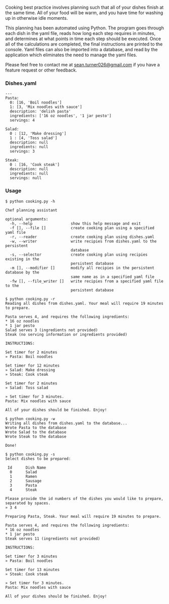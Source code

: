 Cooking best practice involves planning such that all of your dishes finish at the same time. All of your food will be warm, and you have  time for washing up in otherwise idle moments.

This planning has been automated using Python. The program goes through each dish in the yaml file, reads how long each step requires in minutes, and determines at what points in time each step should be executed. Once all of the calculations are completed, the final instructions are printed to the console. Yaml files can also be imported into a database, and read by the application which eliminates the need to manage the yaml files.

Please feel free to contact me at sean.turner026@gmail.com if you have a feature request or other feedback.

### Dishes.yaml
```
---
Pasta:
  0: [16, 'Boil noodles']
  1: [3, 'Mix noodles with sauce']
  description: 'delish pasta'
  ingredients: ['16 oz noodles', '1 jar pesto']
  servings: 4

Salad:
  0 : [12, 'Make dressing']
  1 : [4, 'Toss salad']
  description: null
  ingredients: null
  servings: 3
  
Steak:
  0 : [16, 'Cook steak']
  description: null
  ingredients: null
  servings: null
```

### Usage

```
$ python cooking.py -h

Chef planning assistant

optional arguments:
  -h, --help                 show this help message and exit
  -f [], --file []           create cooking plan using a specified yaml file
  -r, --reader               create cooking plan using dishes.yaml
  -w, --writer               write recipies from dishes.yaml to the persistent
                             database
  -s, --selector             create cooking plan using recipies existing in the
                             persistent database
  -m [], --modifier []       modify all recipies in the persistent database by the
                             same name as in a specified yaml file
  -fw [], --file_writer []   write recipies from a specified yaml file to the
                             persistent database
```
```
$ python cooking.py -r
Reading all dishes from dishes.yaml. Your meal will require 19 minutes to prepare.

Pasta serves 4, and requires the following ingredients:
* 16 oz noodles
* 1 jar pesto
Salad serves 3 (ingredients not provided)
Steak (no serving information or ingredients provided)

INSTRUCTIONS:

Set timer for 2 minutes
» Pasta: Boil noodles

Set timer for 12 minutes
» Salad: Make dressing
» Steak: Cook steak

Set timer for 2 minutes
» Salad: Toss salad

» Set timer for 3 minutes.
Pasta: Mix noodles with sauce

All of your dishes should be finished. Enjoy!
```
```
$ python cooking.py -w
Writing all dishes from dishes.yaml to the database...
Wrote Pasta to the database
Wrote Salad to the database
Wrote Steak to the database

Done!
```
```
$ python cooking.py -s
Select dishes to be prepared:

 Id      Dish Name
  0      Salad
  1      Ramen
  2      Sausage
  3      Pasta
  4      Steak

Please provide the id numbers of the dishes you would like to prepare, separated by spaces.
» 3 4

Preparing Pasta, Steak. Your meal will require 19 minutes to prepare.

Pasta serves 4, and requires the following ingredients:
* 16 oz noodles
* 1 jar pesto
Steak serves 11 (ingredients not provided)

INSTRUCTIONS:

Set timer for 3 minutes
» Pasta: Boil noodles

Set timer for 13 minutes
» Steak: Cook steak

» Set timer for 3 minutes.
Pasta: Mix noodles with sauce

All of your dishes should be finished. Enjoy!
```
